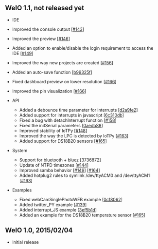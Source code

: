 WeIO 1.1, not released yet
-------------------
- IDE
 - Improved the console output [[#143](https://github.com/nodesign/weio/pull/143)]
 - Improved the preview [[#146](https://github.com/nodesign/weio/pull/146)]
 - Added an option to enable/disable the login requirement to access the IDE [[#149](https://github.com/nodesign/weio/pull/149)]
 - Improved the way new projects are created [[#156](https://github.com/nodesign/weio/pull/156)]
 - Added an auto-save function [[b99325f](https://github.com/nodesign/weio/commit/b99325f78c02ed27189bc13bb42c01ea57b94564)]
 - Fixed dashboard preview on lower resolution [[#166](https://github.com/nodesign/weio/pull/166)]
 - Improved the pin visualization [[#166](https://github.com/nodesign/weio/pull/166)]

- API
  - Added a debounce time parameter for interrupts [[d2a9fe2](https://github.com/nodesign/weio/commit/d2a9fe2ca3153ad3a22f53810a047d6958fb9f89)]
  - Added support for interrupts in javascript [[6c310db](https://github.com/nodesign/weio/commit/6c310db6e5b4d713d9e8666e7610d43f5b8a6886)]
  - Fixed a bug with detachInterrupt function [[#158](https://github.com/nodesign/weio/pull/158)]
  - Fixed the initSerial parameters [[0aedb88](https://github.com/nodesign/weio/commit/0aedb8842254a1da21be7f811ead0e0d4ee9d381)]
  - Improved stability of IoTPy [[#148](https://github.com/nodesign/weio/pull/148)]
  - Improved the way the LPC is detected by IoTPy [[#163](https://github.com/nodesign/weio/pull/163)]
  - Added support for DS18B20 sensors [[#165](https://github.com/nodesign/weio/pull/165)]

- System
  - Support for bluetooth + bluez [[3736872](https://github.com/nodesign/weio/commit/3736872b7d50c9e07f45133f6df1267c954b8b1c)]
  - Update of NTPD timezones [[#144](https://github.com/nodesign/weio/pull/144)]
  - Improved samba behavior [[#149](https://github.com/nodesign/weio/pull/159)]   [[#164](https://github.com/nodesign/weio/pull/164)]
  - Added hotplug2 rules to symlink /dev/ttyACM0 and /dev/ttyACM1 [[#163](https://github.com/nodesign/weio/pull/163)]

- Examples
  - Fixed webCamSinglePhotoWEB example [[0c18062](https://github.com/nodesign/weio/commit/0c180625e096767da8ed0b1ad9f38fd76bf5e611)]
  - Added twitter_PY example [[#139](https://github.com/nodesign/weio/pull/139)]
  - Added interrupt_JS example [[3ef5b1d](https://github.com/nodesign/weio/commit/3ef5b1ddc7d5093c1ac7a8cd5494f5ea86e4169d)]
  - Added an example for the DS18B20 temperature sensor [[#165](https://github.com/nodesign/weio/pull/165)]


WeIO 1.0, 2015/02/04
--------------------
- Initial release
